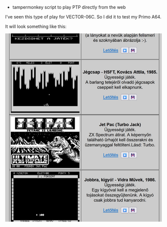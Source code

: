 * tampermonkey script to play PTP directly from the web

I've seen this type of play for VECTOR-06C. So I did it to test my Primo A64.

It will look something like this:

![image](image.jpg)
